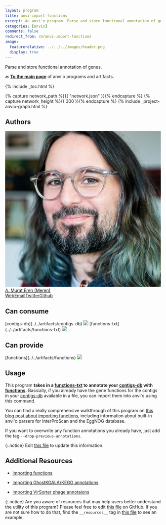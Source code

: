 ```yaml
---
layout: program
title: anvi-import-functions
excerpt: An anvi'o program. Parse and store functional annotation of genes.
categories: [anvio]
comments: false
redirect_from: /m/anvi-import-functions
image:
  featurerelative: ../../../images/header.png
  display: true
---
```


Parse and store functional annotation of genes.

🔙 **[To the main page](../../)** of anvi'o programs and artifacts.


{% include _toc.html %}
<div id="svg" class="subnetwork"></div>
{% capture network_path %}{{ "network.json" }}{% endcapture %}
{% capture network_height %}{{ 300 }}{% endcapture %}
{% include _project-anvio-graph.html %}


## Authors

<div class="anvio-person"><div class="anvio-person-info"><div class="anvio-person-photo"><img class="anvio-person-photo-img" src="../../images/authors/meren.jpg" /></div><div class="anvio-person-info-box"><a href="/people/meren" target="_blank"><span class="anvio-person-name">A. Murat Eren (Meren)</span></a><div class="anvio-person-social-box"><a href="http://merenlab.org" class="person-social" target="_blank"><i class="fa fa-fw fa-home"></i>Web</a><a href="mailto:a.murat.eren@gmail.com" class="person-social" target="_blank"><i class="fa fa-fw fa-envelope-square"></i>Email</a><a href="http://twitter.com/merenbey" class="person-social" target="_blank"><i class="fa fa-fw fa-twitter-square"></i>Twitter</a><a href="http://github.com/meren" class="person-social" target="_blank"><i class="fa fa-fw fa-github"></i>Github</a></div></div></div></div>



## Can consume


<p style="text-align: left" markdown="1"><span class="artifact-r">[contigs-db](../../artifacts/contigs-db) <img src="../../images/icons/DB.png" class="artifact-icon-mini" /></span> <span class="artifact-r">[functions-txt](../../artifacts/functions-txt) <img src="../../images/icons/TXT.png" class="artifact-icon-mini" /></span></p>


## Can provide


<p style="text-align: left" markdown="1"><span class="artifact-p">[functions](../../artifacts/functions) <img src="../../images/icons/CONCEPT.png" class="artifact-icon-mini" /></span></p>


## Usage


This program **takes in a <span class="artifact-n">[functions-txt](/help/main/artifacts/functions-txt)</span> to annotate your <span class="artifact-n">[contigs-db](/help/main/artifacts/contigs-db)</span> with <span class="artifact-n">[functions](/help/main/artifacts/functions)</span>.** Basically, if you already have the gene functions for the contigs in your <span class="artifact-n">[contigs-db](/help/main/artifacts/contigs-db)</span> available in a file, you can import them into anvi'o using this command.

You can find a really comprehensive walkthrough of this program on [this blog post about importing functions](http://merenlab.org/2016/06/18/importing-functions/), including information about built-in anvi'o parsers for InterProScan and the EggNOG database.

If you want to overwrite any function annotations you already have, just add the tag `--drop-previous-annotations`.

{:.notice}
Edit [this file](https://github.com/merenlab/anvio/tree/master/anvio/docs/programs/anvi-import-functions.md) to update this information.


## Additional Resources


* [Importing functions](http://merenlab.org/2016/06/18/importing-functions/)

* [Importing GhostKOALA/KEGG annotations](http://merenlab.org/2018/01/17/importing-ghostkoala-annotations/)

* [Importing VirSorter phage annotaions](http://merenlab.org/2018/02/08/importing-virsorter-annotations/)


{:.notice}
Are you aware of resources that may help users better understand the utility of this program? Please feel free to edit [this file](https://github.com/merenlab/anvio/tree/master/bin/anvi-import-functions) on GitHub. If you are not sure how to do that, find the `__resources__` tag in [this file](https://github.com/merenlab/anvio/blob/master/bin/anvi-interactive) to see an example.
